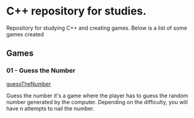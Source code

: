 # C++ repository for studies.

Repository for studying C++ and creating games. Below is a list of some games created

## Games

### 01 - Guess the Number
[guessTheNumber](/program%20flow/guessNumber.cpp)

Guess the number it's a game where the player has to guess the random number generated by the computer. Depending on the difficulty, you will have n attempts to nail the number.